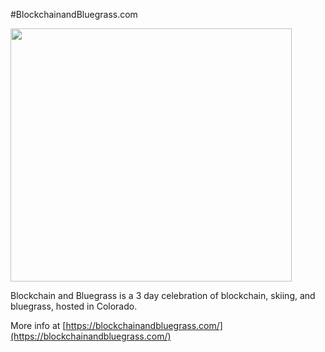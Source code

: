 #BlockchainandBluegrass.com

<img src="https://blockchainandbluegrass.com/images/logo_transparent.png" width=450 height=405>

Blockchain and Bluegrass is a 3 day celebration of blockchain, skiing, and bluegrass, hosted in Colorado. 

More info at [https://blockchainandbluegrass.com/](https://blockchainandbluegrass.com/)

